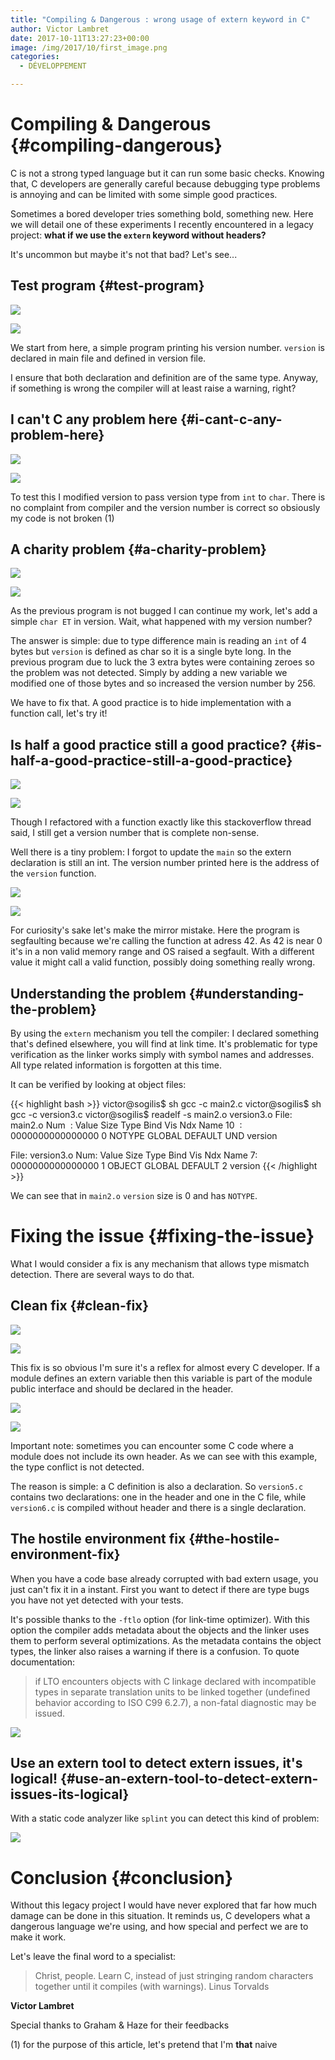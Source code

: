```yaml
---
title: "Compiling & Dangerous : wrong usage of extern keyword in C"
author: Victor Lambret
date: 2017-10-11T13:27:23+00:00
image: /img/2017/10/first_image.png
categories:
  - DÉVELOPPEMENT

---
```

# Compiling & Dangerous {#compiling-dangerous}

C is not a strong typed language but it can run some basic checks. Knowing that, C developers are generally careful because debugging type problems is annoying and can be limited with some simple good practices.

Sometimes a bored developer tries something bold, something new. Here we will detail one of these experiments I recently encountered in a legacy project: **what if we use the `extern` keyword without headers?**

It's uncommon but maybe it's not that bad? Let's see...

## Test program {#test-program}

![](/img/2017/10/text.md_.1.png)

![](/img/2017/10/text.md_.2.png)

We start from here, a simple program printing his version number. `version` is declared in main file and defined in version file.

I ensure that both declaration and definition are of the same type. Anyway, if something is wrong the compiler will at least raise a warning, right?

## I can't C any problem here {#i-cant-c-any-problem-here}

![](/img/2017/10/text.md_.3.png)

![](/img/2017/10/text.md_.4.png)

To test this I modified version to pass version type from `int` to `char`. There is no complaint from compiler and the version number is correct so obsiously my code is not broken (1)

## A charity problem {#a-charity-problem}

![](/img/2017/10/text.md_.5.png)

![](/img/2017/10/text.md_.6.png)

As the previous program is not bugged I can continue my work, let's add a simple `char ET` in version. Wait, what happened with my version number?

The answer is simple: due to type difference main is reading an `int` of 4 bytes but `version` is defined as char so it is a single byte long. In the previous program due to luck the 3 extra bytes were containing zeroes so the problem was not detected. Simply by adding a new variable we modified one of those bytes and so increased the version number by 256.

We have to fix that. A good practice is to hide implementation with a function call, let's try it!

## Is half a good practice still a good practice? {#is-half-a-good-practice-still-a-good-practice}

![](/img/2017/10/text.md_.7.png)

![](/img/2017/10/text.md_.8.png)

Though I refactored with a function exactly like this stackoverflow thread said, I still get a version number that is complete non-sense.

Well there is a tiny problem: I forgot to update the `main` so the extern declaration is still an int. The version number printed here is the address of the `version` function.

![](/img/2017/10/text.md_.9.png)

![](/img/2017/10/text.md_.10.png)

For curiosity's sake let's make the mirror mistake. Here the program is segfaulting because we're calling the function at adress 42. As 42 is near 0 it's in a non valid memory range and OS raised a segfault. With a different value it might call a valid function, possibly doing something really wrong.

## Understanding the problem {#understanding-the-problem}

By using the `extern` mechanism you tell the compiler: I declared something that's defined elsewhere, you will find at link time. It's problematic for type verification as the linker works simply with symbol names and addresses. All type related information is forgotten at this time.

It can be verified by looking at object files:

{{< highlight bash >}}
victor@sogilis$ sh gcc -c main2.c
victor@sogilis$ sh gcc -c version3.c
victor@sogilis$ readelf -s main2.o version3.o
File: main2.o
Num   :    Value          Size Type    Bind   Vis      Ndx Name
10    : 0000000000000000     0 NOTYPE  GLOBAL DEFAULT  UND version

File: version3.o
Num:    Value          Size Type    Bind   Vis      Ndx Name
7: 0000000000000000     1 OBJECT  GLOBAL DEFAULT    2 version
{{< /highlight >}}

We can see that in `main2.o` `version` size is 0 and has `NOTYPE`.

# Fixing the issue {#fixing-the-issue}

What I would consider a fix is any mechanism that allows type mismatch detection. There are several ways to do that.

## Clean fix {#clean-fix}

![](/img/2017/10/text.md_.11.png)

![](/img/2017/10/text.md_.12.png)

This fix is so obvious I'm sure it's a reflex for almost every C developer. If a module defines an extern variable then this variable is part of the module public interface and should be declared in the header.

![](/img/2017/10/text.md_.13.png)

![](/img/2017/10/text.md_.14.png)

Important note: sometimes you can encounter some C code where a module does not include its own header. As we can see with this example, the type conflict is not detected.

The reason is simple: a C definition is also a declaration. So `version5.c` contains two declarations: one in the header and one in the C file, while `version6.c` is compiled without header and there is a single declaration.

## The hostile environment fix {#the-hostile-environment-fix}

When you have a code base already corrupted with bad extern usage, you just can't fix it in a instant. First you want to detect if there are type bugs you have not yet detected with your tests.

It's possible thanks to the `-ftlo` option (for link-time optimizer). With this option the compiler adds metadata about the objects and the linker uses them to perform several optimizations. As the metadata contains the object types, the linker also raises a warning if there is a confusion. To quote documentation:

> if LTO encounters objects with C linkage declared with incompatible types in separate translation units to be linked together (undefined behavior according to ISO C99 6.2.7), a non-fatal diagnostic may be issued.

![](/img/2017/10/text.md_.15.png)

## Use an extern tool to detect extern issues, it's logical! {#use-an-extern-tool-to-detect-extern-issues-its-logical}

With a static code analyzer like `splint` you can detect this kind of problem:

![](/img/2017/10/text.md_.16.png)

# Conclusion {#conclusion}

Without this legacy project I would have never explored that far how much damage can be done in this situation. It reminds us, C developers what a dangerous language we're using, and how special and perfect we are to make it work.

Let's leave the final word to a specialist:

> Christ, people. Learn C, instead of just stringing random characters together until it compiles (with warnings). Linus Torvalds

**Victor Lambret**

Special thanks to Graham & Haze for their feedbacks

(1) for the purpose of this article, let's pretend that I'm **that** naive
